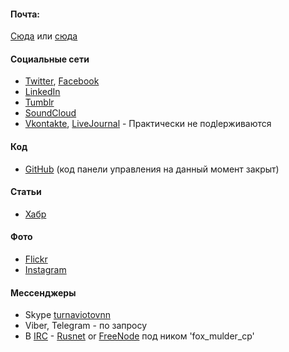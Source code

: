 #### Почта:
  [Сюда](mailto:fox@mulder.kiev.ua) или [сюда](mailto:turnaviotovnn@gmail.com) 

#### Социальные сети
- [Twitter](//twitter.com/fox_mulder_cp), [Facebook](//www.facebook.com/foxmuldercp)
- [LinkedIn](//ua.linkedin.com/in/turnaviotovnn)
- [Tumblr](//foxmuldercp.tumblr.com/)
- [SoundCloud](//soundcloud.com/nikolay-turnaviotov)
- [Vkontakte](//vkontakte.ru/turnaviotovnn), [LiveJournal](//fox-mulder-cp.livejornal.com) - Практически не подlерживаются

#### Код
- [GitHub](//github.com/foxmuldercp) (код панели управления на данный момент закрыт)

#### Статьи
- [Хабр](https://habrahabr.ru/users/foxmuldercp/topics/)

#### Фото
- [Flickr](//www.flickr.com/people/fox_mulder_cp/)
- [Instagram](//instagram.com/turnaviotovnn)

#### Мессенджеры
- Skype [turnaviotovnn](skype:turnaviotovnn?call)
- Viber, Telegram - по запросу
- В [IRC](//ru.wikipedia.org/wiki/IRC) - [Rusnet](//rusnet.org.ru/) or [FreeNode](https://freenode.net/)
  под ником 'fox_mulder_cp'
